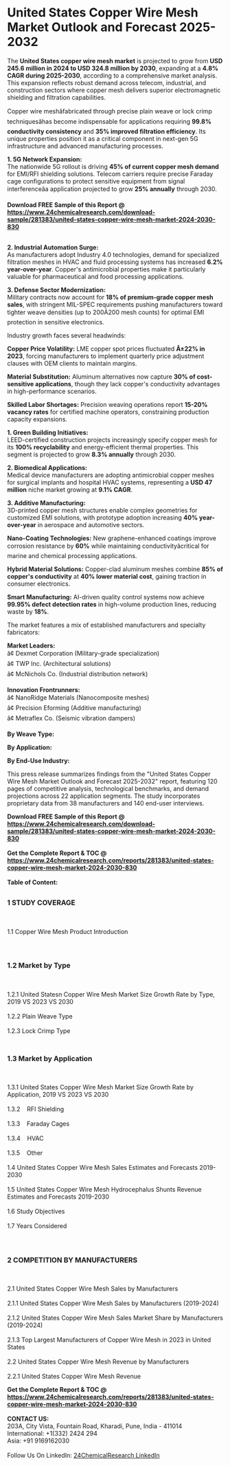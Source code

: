 <h1>United States Copper Wire Mesh Market Outlook and Forecast 2025-2032</h1><p>The <strong>United States copper wire mesh market</strong> is projected to grow from <strong>USD 245.6 million in 2024 to USD 324.8 million by 2030</strong>, expanding at a <strong>4.8% CAGR during 2025-2030</strong>, according to a comprehensive market analysis. This expansion reflects robust demand across telecom, industrial, and construction sectors where copper mesh delivers superior electromagnetic shielding and filtration capabilities.</p><p>Copper wire meshâfabricated through precise plain weave or lock crimp techniquesâhas become indispensable for applications requiring <strong>99.8% conductivity consistency</strong> and <strong>35% improved filtration efficiency</strong>. Its unique properties position it as a critical component in next-gen 5G infrastructure and advanced manufacturing processes.</p><p><strong>1. 5G Network Expansion:</strong><br>
The nationwide 5G rollout is driving <strong>45% of current copper mesh demand</strong> for EMI/RFI shielding solutions. Telecom carriers require precise Faraday cage configurations to protect sensitive equipment from signal interferenceâa application projected to grow <strong>25% annually</strong> through 2030.</p><div><b>Download FREE Sample of this Report @ 
            <a href="https://www.24chemicalresearch.com/download-sample/281383/united-states-copper-wire-mesh-market-2024-2030-830">
            https://www.24chemicalresearch.com/download-sample/281383/united-states-copper-wire-mesh-market-2024-2030-830</a></b></div><br><p><strong>2. Industrial Automation Surge:</strong><br>
As manufacturers adopt Industry 4.0 technologies, demand for specialized filtration meshes in HVAC and fluid processing systems has increased <strong>6.2% year-over-year</strong>. Copper's antimicrobial properties make it particularly valuable for pharmaceutical and food processing applications.</p><p><strong>3. Defense Sector Modernization:</strong><br>
Military contracts now account for <strong>18% of premium-grade copper mesh sales</strong>, with stringent MIL-SPEC requirements pushing manufacturers toward tighter weave densities (up to 200Ã200 mesh counts) for optimal EMI protection in sensitive electronics.</p><p>Industry growth faces several headwinds:</p><p><strong>Copper Price Volatility:</strong> LME copper spot prices fluctuated <strong>Â±22% in 2023</strong>, forcing manufacturers to implement quarterly price adjustment clauses with OEM clients to maintain margins.</p><p><strong>Material Substitution:</strong> Aluminum alternatives now capture <strong>30% of cost-sensitive applications</strong>, though they lack copper's conductivity advantages in high-performance scenarios.</p><p><strong>Skilled Labor Shortages:</strong> Precision weaving operations report <strong>15-20% vacancy rates</strong> for certified machine operators, constraining production capacity expansions.</p><p><strong>1. Green Building Initiatives:</strong><br>
LEED-certified construction projects increasingly specify copper mesh for its <strong>100% recyclability</strong> and energy-efficient thermal properties. This segment is projected to grow <strong>8.3% annually</strong> through 2030.</p><p><strong>2. Biomedical Applications:</strong><br>
Medical device manufacturers are adopting antimicrobial copper meshes for surgical implants and hospital HVAC systems, representing a <strong>USD 47 million</strong> niche market growing at <strong>9.1% CAGR</strong>.</p><p><strong>3. Additive Manufacturing:</strong><br>
3D-printed copper mesh structures enable complex geometries for customized EMI solutions, with prototype adoption increasing <strong>40% year-over-year</strong> in aerospace and automotive sectors.</p><p><strong>Nano-Coating Technologies:</strong> New graphene-enhanced coatings improve corrosion resistance by <strong>60%</strong> while maintaining conductivityâcritical for marine and chemical processing applications.</p><p><strong>Hybrid Material Solutions:</strong> Copper-clad aluminum meshes combine <strong>85% of copper's conductivity</strong> at <strong>40% lower material cost</strong>, gaining traction in consumer electronics.</p><p><strong>Smart Manufacturing:</strong> AI-driven quality control systems now achieve <strong>99.95% defect detection rates</strong> in high-volume production lines, reducing waste by <strong>18%</strong>.</p><p>The market features a mix of established manufacturers and specialty fabricators:</p><p><strong>Market Leaders:</strong><br>
â¢ Dexmet Corporation (Military-grade specialization)<br>
â¢ TWP Inc. (Architectural solutions)<br>
â¢ McNichols Co. (Industrial distribution network)</p><p><strong>Innovation Frontrunners:</strong><br>
â¢ NanoRidge Materials (Nanocomposite meshes)<br>
â¢ Precision Eforming (Additive manufacturing)<br>
â¢ Metraflex Co. (Seismic vibration dampers)</p><p><strong>By Weave Type:</strong></p><p><strong>By Application:</strong></p><p><strong>By End-Use Industry:</strong></p><p>This press release summarizes findings from the "United States Copper Wire Mesh Market Outlook and Forecast 2025-2032" report, featuring 120 pages of competitive analysis, technological benchmarks, and demand projections across 22 application segments. The study incorporates proprietary data from 38 manufacturers and 140 end-user interviews.</p><div><b>Download FREE Sample of this Report @ 
            <a href="https://www.24chemicalresearch.com/download-sample/281383/united-states-copper-wire-mesh-market-2024-2030-830">
            https://www.24chemicalresearch.com/download-sample/281383/united-states-copper-wire-mesh-market-2024-2030-830</a></b></div><br><div><b>Get the Complete Report & TOC @ 
            <a href="https://www.24chemicalresearch.com/reports/281383/united-states-copper-wire-mesh-market-2024-2030-830">
            https://www.24chemicalresearch.com/reports/281383/united-states-copper-wire-mesh-market-2024-2030-830</a></b></div><br>
            <b>Table of Content:</b><p><h2><span style="font-size:16px"><strong>1 STUDY COVERAGE</strong></span></h2><br />
<p>1.1 Copper Wire Mesh Product Introduction</p><br />
<h2><span style="font-size:16px"><strong>1.2 Market by Type</strong></span></h2><br />
<p>1.2.1 United Statesn Copper Wire Mesh Market Size Growth Rate by Type, 2019 VS 2023 VS 2030<br /><br />
1.2.2 Plain Weave Type&nbsp;&nbsp; &nbsp;<br /><br />
1.2.3 Lock Crimp Type<br /><br />
<h2><span style="font-size:16px"><strong>1.3 Market by Application</strong></span></h2><br />
<p>1.3.1 United States Copper Wire Mesh Market Size Growth Rate by Application, 2019 VS 2023 VS 2030<br /><br />
1.3.2&nbsp;&nbsp; &nbsp;RFI Shielding<br /><br />
1.3.3&nbsp;&nbsp; &nbsp;Faraday Cages<br /><br />
1.3.4&nbsp;&nbsp; &nbsp;HVAC<br /><br />
1.3.5&nbsp;&nbsp; &nbsp;Other<br /><br />
1.4 United States Copper Wire Mesh Sales Estimates and Forecasts 2019-2030<br /><br />
1.5 United States Copper Wire Mesh Hydrocephalus Shunts Revenue Estimates and Forecasts 2019-2030<br /><br />
1.6 Study Objectives<br /><br />
1.7 Years Considered</p><br />
<h2><span style="font-size:16px"><strong>2 COMPETITION BY MANUFACTURERS</strong></span></h2><br />
<p>2.1 United States Copper Wire Mesh Sales by Manufacturers<br /><br />
2.1.1 United States Copper Wire Mesh Sales by Manufacturers (2019-2024)<br /><br />
2.1.2 United States Copper Wire Mesh Sales Market Share by Manufacturers (2019-2024)<br /><br />
2.1.3 Top Largest Manufacturers of Copper Wire Mesh in 2023 in United States<br /><br />
2.2 United States Copper Wire Mesh Revenue by Manufacturers<br /><br />
2.2.1 United States Copper Wire Mesh Revenue </p><div><b>Get the Complete Report & TOC @ 
            <a href="https://www.24chemicalresearch.com/reports/281383/united-states-copper-wire-mesh-market-2024-2030-830">
            https://www.24chemicalresearch.com/reports/281383/united-states-copper-wire-mesh-market-2024-2030-830</a></b></div><br><b>CONTACT US:</b><br>
            203A, City Vista, Fountain Road, Kharadi, Pune, India - 411014<br>
            International: +1(332) 2424 294<br>
            Asia: +91 9169162030 <br><br>
            Follow Us On LinkedIn: <a href="https://www.linkedin.com/company/24chemicalresearch/">24ChemicalResearch LinkedIn</a>